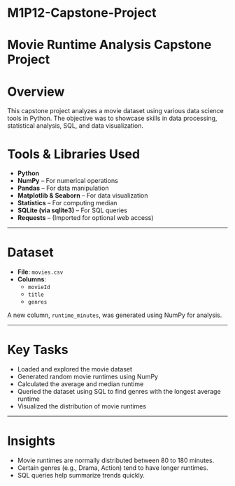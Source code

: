 # M1P12-Capstone-Project
# Movie Runtime Analysis Capstone Project
# Overview
This capstone project analyzes a movie dataset using various data science tools in Python. The objective was to showcase skills in data processing, statistical analysis, SQL, and data visualization.

# Tools & Libraries Used

- **Python**
- **NumPy** – For numerical operations
- **Pandas** – For data manipulation
- **Matplotlib & Seaborn** – For data visualization
- **Statistics** – For computing median
- **SQLite (via sqlite3)** – For SQL queries
- **Requests** – (Imported for optional web access)

---

# Dataset
- **File**: `movies.csv`
- **Columns**:
  - `movieId`
  - `title`
  - `genres`

A new column, `runtime_minutes`, was generated using NumPy for analysis.

---

# Key Tasks

- Loaded and explored the movie dataset
- Generated random movie runtimes using NumPy
- Calculated the average and median runtime
- Queried the dataset using SQL to find genres with the longest average runtime
- Visualized the distribution of movie runtimes

---

# Insights

- Movie runtimes are normally distributed between 80 to 180 minutes.
- Certain genres (e.g., Drama, Action) tend to have longer runtimes.
- SQL queries help summarize trends quickly.

